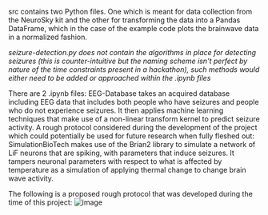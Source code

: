 src contains two Python files. One which is meant for data collection from the NeuroSky kit and the other for transforming the data into a Pandas DataFrame, which in the case of the example code plots the brainwave data in a normalized fashion.

*seizure-detection.py does not contain the algorithms in place for detecting seizures (this is counter-intuitive but the naming scheme isn't perfect by nature of the time constraints present in a hackathon), such methods would either need to be added or approached within the .ipynb files*  


There are 2 .ipynb files: 
  EEG-Database takes an acquired database including EEG data that includes both people who have seizures and people who do not experience seizures. It then applies machine learning techniques that make use of a non-linear transform kernel to predict seizure activity. 
A rough protocol considered during the development of the project which could potentially be used for future research when fully fleshed out:
  SimulationBioTech makes use of the Brian2 library to simulate a network of LiF neurons that are spiking, with parameters that induce seizures. It tampers neuronal parameters with respect to what is affected by temperature as a simulation of applying thermal change to change brain wave activity.
  
  The following is a proposed rough protocol that was developed during the time of this project:
![image](https://github.com/user-attachments/assets/5f1e0e2a-fd23-4264-9e2c-76eabc855ef4)

